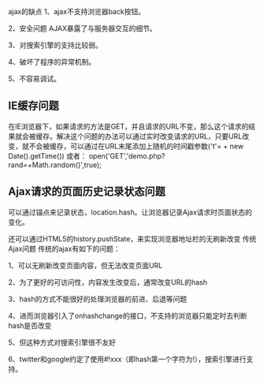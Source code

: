 ajax的缺点
  1、ajax不支持浏览器back按钮。

  2、安全问题 AJAX暴露了与服务器交互的细节。

  3、对搜索引擎的支持比较弱。

  4、破坏了程序的异常机制。

  5、不容易调试。

## IE缓存问题
在IE浏览器下，如果请求的方法是GET，并且请求的URL不变，那么这个请求的结果就会被缓存。解决这个问题的办法可以通过实时改变请求的URL，只要URL改变，就不会被缓存，可以通过在URL末尾添加上随机的时间戳参数('t'= + new Date().getTime())
或者：
open('GET','demo.php?rand=+Math.random()',true);

## Ajax请求的页面历史记录状态问题
可以通过锚点来记录状态，location.hash。让浏览器记录Ajax请求时页面状态的变化。

还可以通过HTML5的history.pushState，来实现浏览器地址栏的无刷新改变
传统Ajax问题
传统的ajax有如下的问题：

1、可以无刷新改变页面内容，但无法改变页面URL

2、为了更好的可访问性，内容发生改变后，通常改变URL的hash

3、hash的方式不能很好的处理浏览器的前进、后退等问题

4、进而浏览器引入了onhashchange的接口，不支持的浏览器只能定时去判断hash是否改变

5、但这种方式对搜索引擎很不友好

6、twitter和google约定了使用#!xxx（即hash第一个字符为!），搜索引擎进行支持。